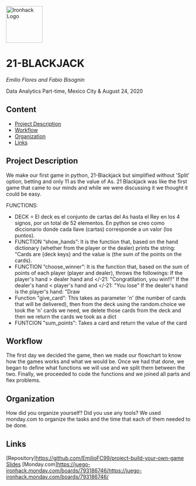 <img src="https://bit.ly/2VnXWr2" alt="Ironhack Logo" width="100"/>

# 21-BLACKJACK
*Emilio Flores and Fabio Bisognin*

Data Analytics Part-time, Mexico City & August 24, 2020

## Content
- [Project Description](#project-description)
- [Workflow](#workflow)
- [Organization](#organization)
- [Links](#links)

<a name="project-description"></a>

## Project Description
We make our first game in python, 21-Blackjack but simplified without 'Split' option, betting and only 11 as the value of As.
21 Blackjack was like the first game that came to our minds and while we were discussing it we thought it could be easy.

FUNCTIONS:
  - DECK = El deck es el conjunto de cartas del As hasta el Rey en los 4 signos, por un total de 52 elementos. En python se creo como diccionario donde cada llave (cartas)                  corresponde a un valor (los puntos).
  - FUNCTION “show_hands”: It is the function that, based on the hand dictionary (whether from the player or the                                dealer) prints the string: "Cards are {deck keys} and the value                                                       is {the sum of the points on the cards}. 
  - FUNCTION “choose_winner”: It is the function that, based on the sum of points of each player (player and dealer),                               throws the followings: 
                                If the player's hand > dealer hand and </-21: "Congratilation, you win!!!"
                                If the dealer's hand < player's hand and </-21: "You lose"
                                If the dealer's hand is the player's hand: "Draw 
  - Function "give_card": This takes as parameter 'n' (the number of cards that will be delivered), then from the                               deck using the random.choice we took the 'n' cards we need, we delete those cards from the                           deck and then we return the cards we took as a dict
  - FUNTCION "sum_points": Takes a card and return the value of the card

<a name="workflow"></a>

## Workflow
The first day we decided the game, then we made our flowchart to know how the games works and what we would be. 
Once we had that done, we began to define what functions we will use and we split them between the two. Finally, we proceeded to code the functions and we joined all parts and fiex problems.

<a name="organization"></a>

## Organization
How did you organize yourself? Did you use any tools?
We used monday.com to organize the tasks and the time that each of them needed to be done.
<a name="links"></a>

## Links
[Repository]https://github.com/EmilioFC99/project-build-your-own-game  
[Slides](https://slides.com/)
[Monday.com]https://juego-ironhack.monday.com/boards/793186746/https://juego-ironhack.monday.com/boards/793186746/ 
